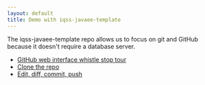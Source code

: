 ```yaml
---
layout: default
title: Demo with iqss-javaee-template
---
```

The iqss-javaee-template repo allows us to focus on git and GitHub because it doesn't require a database server.

- [GitHub web interface whistle stop tour](github-ui)
- [Clone the repo](clone)
- [Edit, diff, commit, push](edit)
